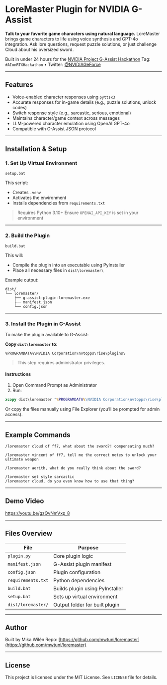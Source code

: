 # LoreMaster Plugin for NVIDIA G-Assist

**Talk to your favorite game characters using natural language.**
LoreMaster brings game characters to life using voice synthesis and GPT-4o integration. Ask lore questions, request puzzle solutions, or just challenge Cloud about his oversized sword.

Built in under 24 hours for the [NVIDIA Project G-Assist Hackathon](https://developer.nvidia.com/g-assist-hackathon)
Tag: `#AIonRTXHackathon` • Twitter: [@NVIDIAGeForce](https://twitter.com/NVIDIAGeForce)

---

## Features

* Voice-enabled character responses using `pyttsx3`
* Accurate responses for in-game details (e.g., puzzle solutions, unlock codes)
* Switch response style (e.g., sarcastic, serious, emotional)
* Maintains character/game context across messages
* LLM-powered character emulation using OpenAI GPT-4o
* Compatible with G-Assist JSON protocol

---

## Installation & Setup

### 1. Set Up Virtual Environment

```batch
setup.bat
```

This script:

* Creates `.venv`
* Activates the environment
* Installs dependencies from `requirements.txt`

> Requires Python 3.10+
> Ensure `OPENAI_API_KEY` is set in your environment

---

### 2. Build the Plugin

```batch
build.bat
```

This will:

* Compile the plugin into an executable using PyInstaller
* Place all necessary files in `dist\loremaster\`

Example output:

```
dist/
└── loremaster/
    ├── g-assist-plugin-loremaster.exe
    ├── manifest.json
    └── config.json
```

---

### 3. Install the Plugin in G-Assist

To make the plugin available to G-Assist:

**Copy `dist\loremaster` to:**

```
%PROGRAMDATA%\NVIDIA Corporation\nvtopps\rise\plugins\
```

> This step requires administrator privileges.

#### Instructions

1. Open Command Prompt as Administrator
2. Run:

```cmd
xcopy dist\loremaster "%PROGRAMDATA%\NVIDIA Corporation\nvtopps\rise\plugins\" /E /Y
```

Or copy the files manually using File Explorer (you’ll be prompted for admin access).

---

## Example Commands

```text
/loremaster cloud of ff7, what about the sword?! compensating much?

/loremaster vincent of ff7, tell me the correct notes to unlock your ultimate weapon

/loremaster aerith, what do you really think about the sword?

/loremaster set style sarcastic
/loremaster cloud, do you even know how to use that thing?
```

---

## Demo Video

https://youtu.be/gzQvNmVxp_8

---

## Files Overview

| File               | Purpose                         |
| ------------------ | ------------------------------- |
| `plugin.py`        | Core plugin logic               |
| `manifest.json`    | G-Assist plugin manifest        |
| `config.json`      | Plugin configuration            |
| `requirements.txt` | Python dependencies             |
| `build.bat`        | Builds plugin using PyInstaller |
| `setup.bat`        | Sets up virtual environment     |
| `dist/loremaster/` | Output folder for built plugin  |

---

## Author

Built by Mika Wilén
Repo: [https://github.com/mwtuni/loremaster](https://github.com/mwtuni/loremaster)

---

## License

This project is licensed under the MIT License. See `LICENSE` file for details.
